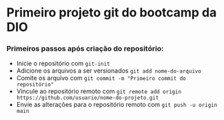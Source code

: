 # Primeiro projeto git do bootcamp da DIO
### Primeiros passos após criação do repositório:
- Inicie o repositório com `git-init`
- Adicione os arquivos a ser versionados `git add nome-do-arquivo`
- Comite os arquivo com `git commit -m "Primeiro commit do repositório"`
- Vincule ao repositório remoto com `git remote add origin https://github.com/usuario/nome-do-projeto.git`
- Envie as alterações para o repositório remoto com `git push -u origin main`